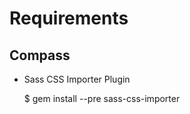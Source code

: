 # Requirements

## Compass

* Sass CSS Importer Plugin
    
    $ gem install --pre sass-css-importer
  
  